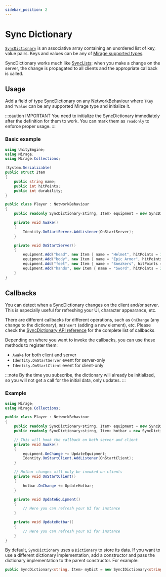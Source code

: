 ```yaml
---
sidebar_position: 2
---
```

# Sync Dictionary
[`SyncDictionary`](/docs/reference/Mirage.Collections/SyncDictionary-2) is an associative array containing an unordered list of key, value pairs. Keys and values can be any of [Mirage supported types](/docs/guides/data-types).

SyncDictionary works much like [SyncLists](/docs/guides/sync/sync-list): when you make a change on the server, the change is propagated to all clients and the appropriate callback is called.

## Usage
Add a field of type [SyncDictionary](/docs/reference/Mirage.Collections/SyncDictionary-2) on any [NetworkBehaviour](/docs/reference/Mirage/NetworkBehaviour) where `TKey` and `TValue` can be any supported Mirage type and initialize it.

:::caution IMPORTANT
You need to initialize the SyncDictionary immediately after the definition for them to work. You can mark them as `readonly` to enforce proper usage.
:::

### Basic example
```cs
using UnityEngine;
using Mirage;
using Mirage.Collections;

[System.Serializable]
public struct Item
{
    public string name;
    public int hitPoints;
    public int durability;
}

public class Player : NetworkBehaviour
{
    public readonly SyncDictionary<stirng, Item> equipment = new SyncDictionary<string, Item>();

    private void Awake() 
    {
        Identity.OnStartServer.AddListener(OnStartServer);
    }

    private void OnStartServer()
    {
        equipment.Add("head", new Item { name = "Helmet", hitPoints = 10, durability = 20 });
        equipment.Add("body", new Item { name = "Epic Armor", hitPoints = 50, durability = 50 });
        equipment.Add("feet", new Item { name = "Sneakers", hitPoints = 3, durability = 40 });
        equipment.Add("hands", new Item { name = "Sword", hitPoints = 30, durability = 15 });
    }
}
```

## Callbacks
You can detect when a SyncDictionary changes on the client and/or server. This is especially useful for refreshing your UI, character appearance, etc.

There are different callbacks for different operations, such as `OnChange` (any change to the dictionary), `OnInsert` (adding a new element), etc. Please check the [SyncDictionary API reference](/docs/reference/Mirage.Collections/SyncDictionary-2) for the complete list of callbacks.

Depending on where you want to invoke the callbacks, you can use these methods to register them:
- `Awake` for both client and server
- `Identity.OnStartServer` event for server-only
- `Identity.OnStartClient` event for client-only

:::note
By the time you subscribe, the dictionary will already be initialized, so you will not get a call for the initial data, only updates.
:::

### Example
```cs
using Mirage;
using Mirage.Collections;

public class Player : NetworkBehaviour 
{
    public readonly SyncDictionary<stirng, Item> equipment = new SyncDictionary<string, Item>();
    public readonly SyncDictionary<stirng, Item> hotbar = new SyncDictionary<string, Item>();

    // This will hook the callback on both server and client
    private void Awake()
    {
        equipment.OnChange += UpdateEquipment;
        Identity.OnStartClient.AddListener(OnStartClient);
    }

    // Hotbar changes will only be invoked on clients
    private void OnStartClient() 
    {
        hotbar.OnChange += UpdateHotbar;
    }

    private void UpdateEquipment()
    {
        // Here you can refresh your UI for instance
    }

    private void UpdateHotbar()
    {
        // Here you can refresh your UI for instance
    }
}
```

By default, `SyncDictionary` uses a [`Dictionary`](https://docs.microsoft.com/en-us/dotnet/api/system.collections.generic.dictionary-2?view=netstandard-2.0) to store its data. If you want to use a different dictionary implementation, add a constructor and pass the dictionary implementation to the parent constructor. For example:

```cs
public SyncDictionary<string, Item> myDict = new SyncIDictionary<string, Item>(new MyDictionary<string, Item>());
```
